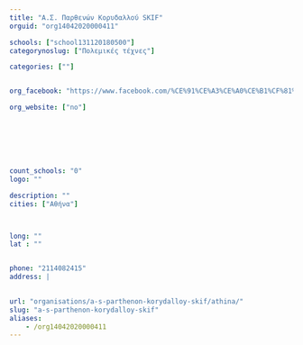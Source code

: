 ```yaml
---
title: "Α.Σ. Παρθενών Κορυδαλλού SKIF"
orguid: "org14042020000411"

schools: ["school131120180500"]
categorynoslug: ["Πολεμικές τέχνες"]

categories: [""]


org_facebook: "https://www.facebook.com/%CE%91%CE%A3%CE%A0%CE%B1%CF%81%CE%B8%CE%B5%CE%BD%CF%89%CE%BD-%CE%9A%CE%BF%CF%81%CF%85%CE%B4%CE%B1%CE%BB%CE%BB%CE%BF%CF%8D-SKIF-526846907651194/"

org_website: ["no"]







count_schools: "0"
logo: ""

description: ""
cities: ["Αθήνα"]



long: ""
lat : ""


phone: "2114082415"
address: |
    

url: "organisations/a-s-parthenon-korydalloy-skif/athina/"
slug: "a-s-parthenon-korydalloy-skif"
aliases:
    - /org14042020000411
---
```




